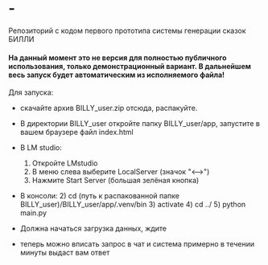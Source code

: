 # -
Репозиторий с кодом первого прототипа системы генерации сказок БИЛЛИ

#### На данный момент это не версия для полностью публичного использования, только демонстрационный вариант. В дальнейшем весь запуск будет автоматическим из исполняемого файла!

Для запуска:
- скачайте архив BILLY_user.zip отсюда, распакуйте.
- В директории BILLY_user откройте папку BILLY_user/app, запустите в вашем браузере файл index.html
- В LM studio:
    1) Откройте LMstudio
    2) В меню слева выберите LocalServer (значок "<-->")
    3) Нажмите Start Server (большая зелёная кнопка)
- В консоли:
    2) cd (путь к распакованной папке BILLY_user)/BILLY_user/app/.venv/bin
    3) activate
    4) cd ../
    5) python main.py
-  Должна начаться загрузка данных, ждите

- теперь можно вписать запрос в чат и система примерно в течении минуты выдаст вам ответ
